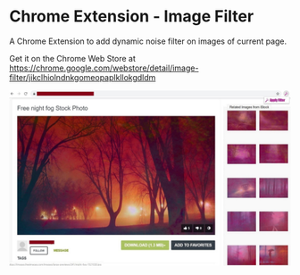 # Chrome Extension - Image Filter

A Chrome Extension to add dynamic noise filter on images of current page.

Get it on the Chrome Web Store at https://chrome.google.com/webstore/detail/image-filter/jikclhiolndnkgomeopaplkllokgdldm

![screenshot](https://raw.githubusercontent.com/sumanchalki/chrome-extension-image-filter/master/screenshots/screen1.jpg)
